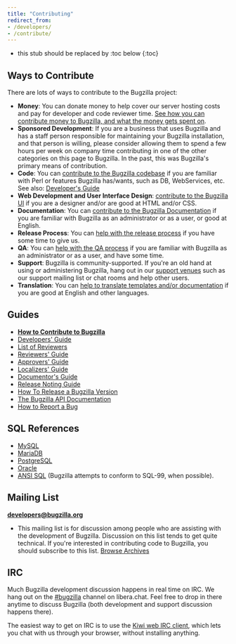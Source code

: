 ```yaml
---
title: "Contributing"
redirect_from:
- /developers/
- /contribute/
---
```


* this stub should be replaced by :toc below
{:toc}

## Ways to Contribute

There are lots of ways to contribute to the Bugzilla project:

*   **Money**: You can donate money to help cover our server hosting costs and pay for developer and code reviewer time.
    [See how you can contribute money to Bugzilla, and what the money gets spent on](/donate).
*   **Sponsored Development**: If you are a business that uses Bugzilla and has a staff person responsible for maintaining your Bugzilla installation, and that person is willing, please consider allowing them to spend a few hours per week on company time contributing in one of the other categories on this page to Bugzilla. In the past, this was Bugzilla's primary means of contribution.
*   **Code**: You can [contribute to the Bugzilla codebase](https://wiki.mozilla.org/Bugzilla:Developers) if you are familiar with Perl or features Bugzilla has/wants, such as DB, WebServices, etc. See also: [Developer's Guide](/contributing/developer)
*   **Web Development and User Interface Design**: [contribute to the Bugzilla UI](/contributing/developer) if you are a designer and/or are good at HTML and/or CSS.
*   **Documentation**: You can [contribute to the Bugzilla Documentation](http://bugzilla.readthedocs.org/en/latest/style.html) if you are familiar with Bugzilla as an administrator or as a user, or good at English.
*   **Release Process**: You can [help with the release process](https://wiki.mozilla.org/Bugzilla:Release_Process) if you have some time to give us.
*   **QA**: You can [help with the QA process](https://wiki.mozilla.org/Bugzilla:QA) if you are familiar with Bugzilla as an administrator or as a user, and have some time.
*   **Support**: Bugzilla is community-supported. If you're an old hand at using or administering Bugzilla, hang out in our [support venues](/support/) such as our support mailing list or chat rooms and help other users.
*   **Translation**: You can [help to translate templates and/or documentation](https://wiki.mozilla.org/Bugzilla:L10n:Guide) if you are good at English and other languages.

## Guides

  - [**How to Contribute to
    Bugzilla**](https://wiki.mozilla.org/Bugzilla:Developers)
  - [Developers' Guide](/contributing/developer)
  - [List of Reviewers](/contributing/reviewer-list)
  - [Reviewers' Guide](/contributing/reviewer)
  - [Approvers' Guide](/contributing/approver)
  - [Localizers'
    Guide](https://wiki.mozilla.org/Bugzilla:L10n:Guide)
  - [Documentor's
    Guide](http://bugzilla.readthedocs.org/en/latest/style.html)
  - [Release Noting Guide](/contributing/releasenote)
  - [How To Release a Bugzilla
    Version](https://wiki.mozilla.org/Bugzilla:Release_Process)
  - [The Bugzilla API Documentation](https://bugzilla.readthedocs.io/en/5.0/api/)
  - [How to Report a Bug](/contributing/reporting_bugs)

## SQL References

  - [MySQL](https://dev.mysql.com/doc/)
  - [MariaDB](https://mariadb.org/documentation/)
  - [PostgreSQL](https://www.postgresql.org/docs/)
  - [Oracle](https://www.oracle.com/database/technologies/appdev/sql.html)
  - [ANSI SQL](https://ronsavage.github.io/SQL/) (Bugzilla attempts to conform
    to SQL-99, when possible).

## Mailing List

**[developers@bugzilla.org](https://lists.bugzilla.org/listinfo/developers)**
- This mailing list is for discussion among people who are assisting
with the development of Bugzilla. Discussion on this list tends to get
quite technical. If you're interested in contributing code to Bugzilla,
you should subscribe to this list. [Browse Archives](https://lists.bugzilla.org/pipermail/developers)

## IRC

Much Bugzilla development discussion happens in real time on IRC. We
hang out on the [\#bugzilla](ircs://irc.libera.chat/#bugzilla) channel
on libera.chat. Feel free to drop in there anytime to discuss Bugzilla
(both development and support discussion happens there).

The easiest way to get on IRC is to use the [Kiwi web IRC
client](https://web.libera.chat/#/#bugzilla), which
lets you chat with us through your browser, without installing anything.
